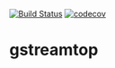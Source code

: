 [![Build Status](https://travis-ci.org/gfleury/gstreamtop.svg?branch=master)](https://travis-ci.org/gfleury/gstreamtop.svg) [![codecov](https://codecov.io/gh/gfleury/gstreamtop/branch/master/graph/badge.svg)](https://codecov.io/gh/gfleury/gstreamtop)

# gstreamtop
